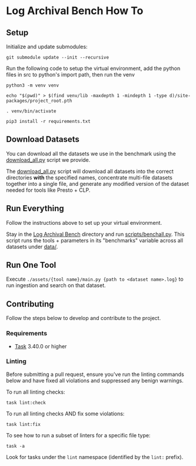 # Log Archival Bench How To
## Setup

Initialize and update submodules:

```shell
git submodule update --init --recursive
```

Run the following code to setup the virtual environment, add the python files in src to python's
import path, then run the venv

```
python3 -m venv venv

echo "$(pwd)" > $(find venv/lib -maxdepth 1 -mindepth 1 -type d)/site-packages/project_root.pth

. venv/bin/activate

pip3 install -r requirements.txt
```

## Download Datasets

You can download all the datasets we use in the benchmark using the [download\_all.py](/scripts/download_all.py) script we provide.

The [download\_all.py](/scripts/download_all.py) script will download all datasets into the correct directories **with** the specified names, concentrate multi-file datasets together into a single file, and generate any modified version of the dataset needed for tools like Presto \+ CLP.

## Run Everything

Follow the instructions above to set up your virtual environment.

Stay in the [Log Archival Bench](/) directory and run [scripts/benchall.py](/scripts/benchall.py). This script runs the tools \+ parameters in its "benchmarks" variable across all datasets under [data/](/data).

## Run One Tool

Execute `./assets/{tool name}/main.py {path to <dataset name>.log}` to run ingestion and search on that dataset.

## Contributing

Follow the steps below to develop and contribute to the project.

### Requirements

* [Task] 3.40.0 or higher

### Linting

Before submitting a pull request, ensure you've run the linting commands below and have fixed all
violations and suppressed any benign warnings.

To run all linting checks:

```shell
task lint:check
```

To run all linting checks AND fix some violations:

```shell
task lint:fix
```

To see how to run a subset of linters for a specific file type:

```shell
task -a
```

Look for tasks under the `lint` namespace (identified by the `lint:` prefix).

[Task]: https://taskfile.dev
